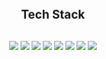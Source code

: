 <!--
**tableMinPark/tableMinPark** is a ✨ _special_ ✨ repository because its `README.md` (this file) appears on your GitHub profile.

Here are some ideas to get you started:

- 🔭 I’m currently working on ...
- 🌱 I’m currently learning ...
- 👯 I’m looking to collaborate on ...
- 🤔 I’m looking for help with ...
- 💬 Ask me about ...
- 📫 How to reach me: ...
- 😄 Pronouns: ...
- ⚡ Fun fact: ...
-->
<div align="center">
    <h2>Tech Stack</h2>
</div>

<br/>

<div align="center">  
  <img src="https://img.shields.io/badge/HTML5-E34F26?style=flat-square&logo=HTML5&logoColor=white" /> 
  <img src="https://img.shields.io/badge/CSS3-1572B6?style=flat-square&logo=CSS3&logoColor=white" /> 
  <img src="https://img.shields.io/badge/JavaScript-F7DF1E?style=flat-square&logo=JavaScript&logoColor=white" />
  <img src="https://img.shields.io/badge/Java-E34F26?style=flat-square&logo=Java&logoColor=white" />
  <img src="https://img.shields.io/badge/Python-3766AB?style=flat-square&logo=Python&logoColor=white" />
  <img src="https://img.shields.io/badge/Ubuntu-E34F26?style=flat-square&logo=Ubuntu&logoColor=white" />
  <img src="https://img.shields.io/badge/GitHub-181717?style=flat-square&logo=GitHub&logoColor=white" />
  <img src="https://img.shields.io/badge/VSCode-1572B6?style=flat-square&logo=Visual Studio Code&logoColor=white" />
</div>      
